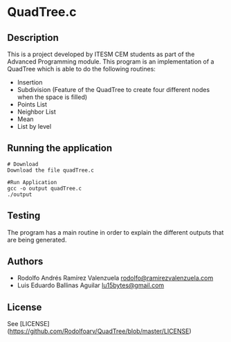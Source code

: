 # QuadTree.c

## Description

This is a project developed by ITESM CEM students as part of the
Advanced Programming module.
This program is an implementation of a QuadTree which is able to do
the following routines:
* Insertion
* Subdivision (Feature of the QuadTree to create four different nodes when the space is filled)
* Points List
* Neighbor List
* Mean
* List by level

## Running the application
    # Download
    Download the file quadTree.c

    #Run Application
    gcc -o output quadTree.c
    ./output

## Testing

The program has a main routine in order to explain the different outputs that are being generated.

## Authors
* Rodolfo Andrés Ramírez Valenzuela <rodolfo@ramirezvalenzuela.com>
* Luis Eduardo Ballinas Aguilar <lu15bytes@gmail.com>

## License

See [LICENSE] (https://github.com/Rodolfoarv/QuadTree/blob/master/LICENSE)
